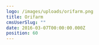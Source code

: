 ```yaml
---
logo: /images/uploads/orifarm.png
title: Orifarm
cmsUserSlug: ""
date: 2016-03-07T00:00:00.000Z
position: 60
---
```


